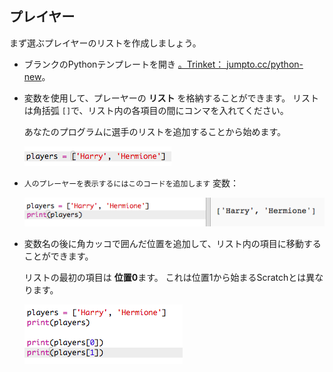 ## プレイヤー

まず選ぶプレイヤーのリストを作成しましょう。

+ ブランクのPythonテンプレートを開き <a href="http://jumpto.cc/python-new" target="_blank">。Trinket： <a href="http://jumpto.cc/python-new" target="_blank"> jumpto.cc/python-new</a>。</p></li> 
    
    <li>
      <p>
        変数を使用して、プレーヤーの <strong>リスト</strong> を格納することができます。 リストは角括弧 <code>[]</code>で、リスト内の各項目の間にコンマを入れてください。
      </p>
      <p>
        あなたのプログラムに選手のリストを追加することから始めます。
      </p>
      <p>
        <img src="images/team-create-players.png" alt="スクリーンショット" />
      </p>
    </li>
    
    <li>
      <p>
        <code>人のプレーヤーを表示するにはこのコードを追加します</code> 変数：
      </p>
      <p>
        <img src="images/team-print-players.png" alt="スクリーンショット" />
      </p>
    </li>
    
    <li>
      <p>
        変数名の後に角カッコで囲んだ位置を追加して、リスト内の項目に移動することができます。
      </p>
      <p>
        リストの最初の項目は <strong>位置0</strong>ます。 これは位置1から始まるScratchとは異なります。
      </p>
      <p>
        <img src="images/team-print-players-index.png" alt="スクリーンショット" />
      </p>
    </li></ul>